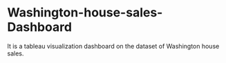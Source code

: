 # Washington-house-sales-Dashboard
It is a tableau visualization dashboard on the dataset of Washington house sales.

